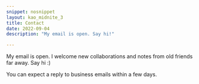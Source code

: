 ```yaml
---
snippet: nosnippet
layout: kao_midnite_3
title: Contact
date: 2022-09-04
description: "My email is open. Say hi!"

---
```




My email is open. I welcome new collaborations and notes from old friends far away. Say hi :)

You can expect a reply to business emails within a few days.

